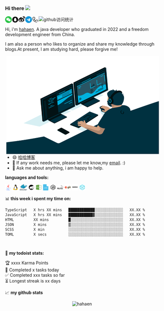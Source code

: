 
### Hi there <img src="https://media.giphy.com/media/hvRJCLFzcasrR4ia7z/giphy.gif" width="25px">

<a href="">
  <img align="left" alt="hahaen's Wechat" width="22px" src="https://github.com/hahaen/hahaen/blob/main/images/%E5%BE%AE%E4%BF%A1.png" />
</a>
<a href="">
  <img align="left" alt="hahaen's QQ" width="22px" src="https://github.com/hahaen/hahaen/blob/main/images/QQ-circle-fill.png" />
</a>
<a href="">
  <img align="left" alt="hahaen's Weibo" width="22px" src="https://github.com/hahaen/hahaen/blob/main/images/%E6%96%B0%E6%B5%AA%E5%BE%AE%E5%8D%9A.png" />
</a>
<a href="">
  <img align="left" alt="hahaen's Telegram" width="22px" src="https://github.com/hahaen/hahaen/blob/main/images/telegram.png" />
</a>
<a href="">
  <img align="left" alt="hahaen's Telephone" width="22px" src="https://github.com/hahaen/hahaen/blob/main/images/%E7%94%B5%E8%AF%9D.png" />
</a>

![github访问统计](https://visitor-badge.glitch.me/badge?page_id=hahaen.hahaen)

Hi, i'm [hahaen](https://XXXXXX/). A java developer who graduated in 2022 and a freedom development engineer from China.

I am also a person who likes to organize and share my knowledge through blogs.At present, I am studying hard, please forgive me! 

<img align="right" alt="GIF" src="https://github.com/hahaen/hahaen/blob/main/images/code.gif?raw=true" width="500" height="320" />

- 😄 [哈哈博客](http://hahaen.xyz/)
- 💼 If any work needs me, please let me know,my [email](). :)
- 💬 Ask me about anything, i am happy to help.

**languages and tools:**

<code><img height="20" src="https://github.com/hahaen/hahaen/blob/main/images/java.png"></code>
<code><img height="20" src="https://github.com/hahaen/hahaen/blob/main/images/linux.png"></code>
<code><img height="20" src="https://github.com/hahaen/hahaen/blob/main/images/Docker.png"></code>
<code><img height="20" src="https://github.com/hahaen/hahaen/blob/main/images/bxl-spring-boot.png"></code>
<code><img height="20" src="https://github.com/hahaen/hahaen/blob/main/images/html.png"></code>
<code><img height="20" src="https://github.com/hahaen/hahaen/blob/main/images/css.png"></code>
<code><img height="20" src="https://github.com/hahaen/hahaen/blob/main/images/java-script.png"></code>
<code><img height="20" src="https://github.com/hahaen/hahaen/blob/main/images/mysql.png"></code>
<code><img height="20" src="https://github.com/hahaen/hahaen/blob/main/images/git.png"></code>
<code><img height="20" src="https://github.com/hahaen/hahaen/blob/main/images/nginx.png"></code>
<code><img height="20" src="https://github.com/hahaen/hahaen/blob/main/images/redis.png"></code>

📊 **this week i spent my time on:**
<!--START_SECTION:waka-->

```text
TypeScript   X hrs XX mins   ████████████░░░░░░░░░░░░░   XX.XX %
JavaScript   X hrs XX mins   ███████████▓░░░░░░░░░░░░░   XX.XX %
HTML         XX mins         █░░░░░░░░░░░░░░░░░░░░░░░░   XX.XX %
JSON         X mins          ▒░░░░░░░░░░░░░░░░░░░░░░░░   XX.XX %
SCSS         X min           ░░░░░░░░░░░░░░░░░░░░░░░░░   XX.XX %
TOML         X secs          ░░░░░░░░░░░░░░░░░░░░░░░░░   XX.XX %
```

<!--END_SECTION:waka-->

<br>

🚧 **my todoist stats:**
<!-- TODO-IST:START -->
🏆  xxxx Karma Points           
🌸  Completed x tasks today           
✅  Completed xxx tasks so far           
⏳  Longest streak is xx days
<!-- TODO-IST:END -->


📈 **my github stats**

<p align="center"> <img src="https://github-readme-stats.vercel.app/api?username=hahaen&show_icons=true&theme=gotham" alt="hahaen" />






